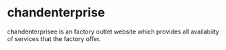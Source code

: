 # chandenterprise
chandenterprisee is an factory outlet website which provides all availabiity of services that the factory offer.
